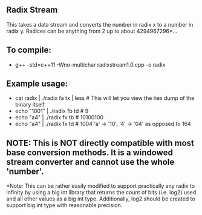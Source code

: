## Radix Stream
This takes a data stream and converts the number in radix x to a number in radix y. Radices can be anything from 2 up to about 4294967296*...

## To compile:<br>
- g++ -std=c++11 -Wno-multichar radixstream1.0.cpp -o radix

## Example usage:
- cat radix | ./radix fa tx | less # This will let you view the hex dump of the binary itself<br>
- echo "1001" | ./radix fb td # 9<br>
- echo "a4" | ./radix fx tb # 10100100<br>
- echo "a4" | ./radix fx td # 1004 'a' -&gt; '10', '4' -&gt; '04' as opposed to 164<br>

## NOTE: This is NOT directly compatible with most base conversion methods. It is a windowed stream converter and cannot use the whole 'number'.

*Note: This can be rather easily modified to support practically any radix to infinity by using a big int library that returns the count of bits (i.e. log2) used and all other values as a big int type. Additionally, log2 should be created to support big int type with reasonable precision.
